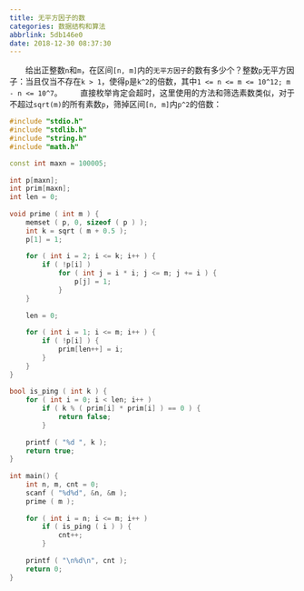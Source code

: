 ```yaml
---
title: 无平方因子的数
categories: 数据结构和算法
abbrlink: 5db146e0
date: 2018-12-30 08:37:30
---
```

&emsp;&emsp;给出正整数`n`和`m`，在区间`[n, m]`内的`无平方因子`的数有多少个？整数`p`无平方因子：当且仅当不存在`k > 1`，使得`p`是`k^2`的倍数，其中`1 <= n <= m <= 10^12; m - n <= 10^7`。<!--more-->
&emsp;&emsp;直接枚举肯定会超时，这里使用的方法和筛选素数类似，对于不超过`sqrt(m)`的所有素数`p`，筛掉区间`[n, m]`内`p^2`的倍数：

``` cpp
#include "stdio.h"
#include "stdlib.h"
#include "string.h"
#include "math.h"

const int maxn = 100005;
​
int p[maxn];
int prim[maxn];
int len = 0;
​
void prime ( int m ) {
    memset ( p, 0, sizeof ( p ) );
    int k = sqrt ( m + 0.5 );
    p[1] = 1;
​
    for ( int i = 2; i <= k; i++ ) {
        if ( !p[i] )
            for ( int j = i * i; j <= m; j += i ) {
                p[j] = 1;
            }
    }
​
    len = 0;
​
    for ( int i = 1; i <= m; i++ ) {
        if ( !p[i] ) {
            prim[len++] = i;
        }
    }
}
​
bool is_ping ( int k ) {
    for ( int i = 0; i < len; i++ )
        if ( k % ( prim[i] * prim[i] ) == 0 ) {
            return false;
        }
​
    printf ( "%d ", k );
    return true;
}
​
int main() {
    int n, m, cnt = 0;
    scanf ( "%d%d", &n, &m );
    prime ( m );
​
    for ( int i = n; i <= m; i++ )
        if ( is_ping ( i ) ) {
            cnt++;
        }
​
    printf ( "\n%d\n", cnt );
    return 0;
}
```